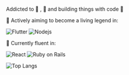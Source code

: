 Addicted to 🦄 , 🥐 and building things with code 🔧

🚀 Actively aiming to become a living legend in: 

![Flutter](https://img.shields.io/badge/Flutter%20-%2302569B.svg?style=flat-square&logo=Flutter) ![Nodejs](https://img.shields.io/badge/-Nodejs-black?style=flat-square&logo=Node.js)

🦾 Currently fluent in: 

![React](https://img.shields.io/badge/-React-black?style=flat-square&logo=react) ![Ruby on Rails](https://img.shields.io/badge/-Ruby%20on%20Rails-CC0000?style=flat-square&logo=ruby-on-rails)   

![Top Langs](https://github-readme-stats.vercel.app/api/top-langs/?username=emtalen&layout=compact&theme=radical&langs_count=6&line_height=16&bg_color=00000000)
